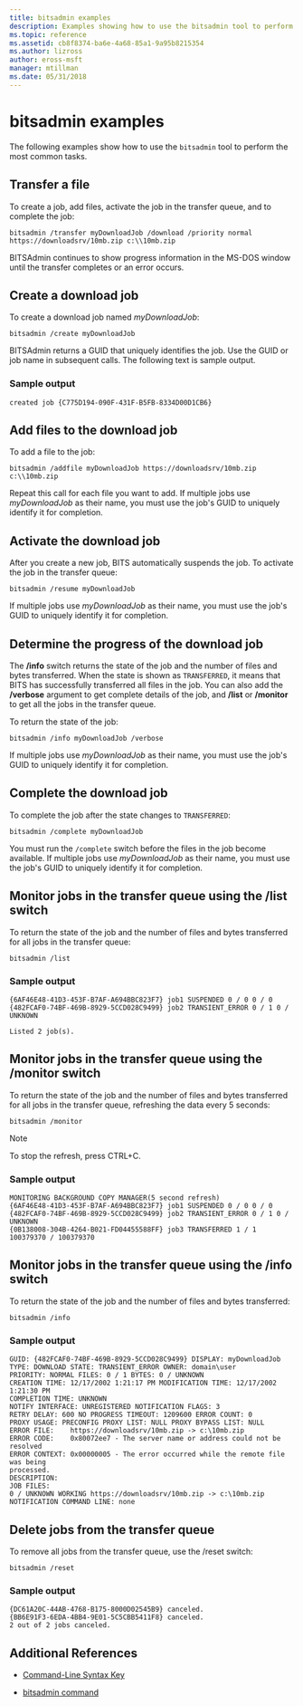```yaml
---
title: bitsadmin examples
description: Examples showing how to use the bitsadmin tool to perform the most common tasks.
ms.topic: reference
ms.assetid: cb8f8374-ba6e-4a68-85a1-9a95b8215354
ms.author: lizross
author: eross-msft
manager: mtillman
ms.date: 05/31/2018
---
```


# bitsadmin examples

The following examples show how to use the `bitsadmin` tool to perform the most common tasks.

## Transfer a file

To create a job, add files, activate the job in the transfer queue, and to complete the job:

`bitsadmin /transfer myDownloadJob /download /priority normal https://downloadsrv/10mb.zip c:\\10mb.zip`

BITSAdmin continues to show progress information in the MS-DOS window until the transfer completes or an error occurs.

## Create a download job

To create a download job named *myDownloadJob*:

```
bitsadmin /create myDownloadJob
```

BITSAdmin returns a GUID that uniquely identifies the job. Use the GUID or job name in subsequent calls. The following text is sample output.

### Sample output

`created job {C775D194-090F-431F-B5FB-8334D00D1CB6}`

## Add files to the download job

To add a file to the job:

```
bitsadmin /addfile myDownloadJob https://downloadsrv/10mb.zip c:\\10mb.zip
```

Repeat this call for each file you want to add. If multiple jobs use *myDownloadJob* as their name, you must use the job's GUID to uniquely identify it for completion.

## Activate the download job

After you create a new job, BITS automatically suspends the job. To activate the job in the transfer queue:

```
bitsadmin /resume myDownloadJob
```

If multiple jobs use *myDownloadJob* as their name, you must use the job's GUID to uniquely identify it for completion.

## Determine the progress of the download job

The **/info** switch returns the state of the job and the number of files and bytes transferred. When the state is shown as `TRANSFERRED`, it means that BITS has successfully transferred all files in the job. You can also add the **/verbose** argument to get complete details of the job, and **/list** or **/monitor** to get all the jobs in the transfer queue.

To return the state of the job:

```
bitsadmin /info myDownloadJob /verbose
```

If multiple jobs use *myDownloadJob* as their name, you must use the job's GUID to uniquely identify it for completion.

## Complete the download job

To complete the job after the state changes to `TRANSFERRED`:

```
bitsadmin /complete myDownloadJob
```

You must run the `/complete` switch before the files in the job become available. If multiple jobs use *myDownloadJob* as their name, you must use the job's GUID to uniquely identify it for completion.

## Monitor jobs in the transfer queue using the /list switch

To return the state of the job and the number of files and bytes transferred for all jobs in the transfer queue:

```
bitsadmin /list
```

### Sample output

```
{6AF46E48-41D3-453F-B7AF-A694BBC823F7} job1 SUSPENDED 0 / 0 0 / 0
{482FCAF0-74BF-469B-8929-5CCD028C9499} job2 TRANSIENT_ERROR 0 / 1 0 / UNKNOWN

Listed 2 job(s).
```

## Monitor jobs in the transfer queue using the /monitor switch

To return the state of the job and the number of files and bytes transferred for all jobs in the transfer queue, refreshing the data every 5 seconds:

```
bitsadmin /monitor
```

> [!NOTE]
> To stop the refresh, press CTRL+C.

### Sample output

```
MONITORING BACKGROUND COPY MANAGER(5 second refresh)
{6AF46E48-41D3-453F-B7AF-A694BBC823F7} job1 SUSPENDED 0 / 0 0 / 0
{482FCAF0-74BF-469B-8929-5CCD028C9499} job2 TRANSIENT_ERROR 0 / 1 0 / UNKNOWN
{0B138008-304B-4264-B021-FD04455588FF} job3 TRANSFERRED 1 / 1 100379370 / 100379370
```

## Monitor jobs in the transfer queue using the /info switch

To return the state of the job and the number of files and bytes transferred:

```
bitsadmin /info
```

### Sample output

```
GUID: {482FCAF0-74BF-469B-8929-5CCD028C9499} DISPLAY: myDownloadJob
TYPE: DOWNLOAD STATE: TRANSIENT_ERROR OWNER: domain\user
PRIORITY: NORMAL FILES: 0 / 1 BYTES: 0 / UNKNOWN
CREATION TIME: 12/17/2002 1:21:17 PM MODIFICATION TIME: 12/17/2002 1:21:30 PM
COMPLETION TIME: UNKNOWN
NOTIFY INTERFACE: UNREGISTERED NOTIFICATION FLAGS: 3
RETRY DELAY: 600 NO PROGRESS TIMEOUT: 1209600 ERROR COUNT: 0
PROXY USAGE: PRECONFIG PROXY LIST: NULL PROXY BYPASS LIST: NULL
ERROR FILE:    https://downloadsrv/10mb.zip -> c:\10mb.zip
ERROR CODE:    0x80072ee7 - The server name or address could not be resolved
ERROR CONTEXT: 0x00000005 - The error occurred while the remote file was being
processed.
DESCRIPTION:
JOB FILES:
0 / UNKNOWN WORKING https://downloadsrv/10mb.zip -> c:\10mb.zip
NOTIFICATION COMMAND LINE: none
```

## Delete jobs from the transfer queue

To remove all jobs from the transfer queue, use the /reset switch:

```
bitsadmin /reset
```

### Sample output

```
{DC61A20C-44AB-4768-B175-8000D02545B9} canceled.
{BB6E91F3-6EDA-4BB4-9E01-5C5CBB5411F8} canceled.
2 out of 2 jobs canceled.
```

## Additional References

- [Command-Line Syntax Key](command-line-syntax-key.md)

- [bitsadmin command](bitsadmin.md)
